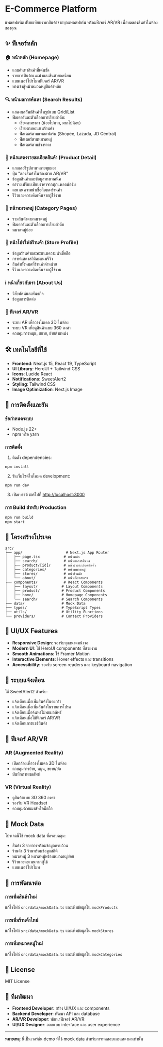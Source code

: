 # E-Commerce Platform

แพลตฟอร์มเปรียบเทียบราคาสินค้าจากทุกแพลตฟอร์ม พร้อมฟีเจอร์ AR/VR เพื่อทดลองสินค้าในห้องของคุณ

## ✨ ฟีเจอร์หลัก

### 🏠 หน้าหลัก (Homepage)
- แถบค้นหาสินค้าที่เด่นชัด
- รายการสินค้าแนะนำและสินค้ายอดนิยม
- แบนเนอร์โปรโมทฟีเจอร์ AR/VR
- ทางเข้าสู่หน้าหมวดหมู่สินค้าหลัก

### 🔍 หน้าผลการค้นหา (Search Results)
- แสดงผลลัพธ์สินค้าในรูปแบบ Grid/List
- ฟิลเตอร์และตัวเลือกการเรียงลำดับ:
  - เรียงตามราคา (น้อยไปมาก, มากไปน้อย)
  - เรียงตามคะแนนร้านค้า
  - ฟิลเตอร์ตามแพลตฟอร์ม (Shopee, Lazada, JD Central)
  - ฟิลเตอร์ตามหมวดหมู่
  - ฟิลเตอร์ตามช่วงราคา

### 📱 หน้าแสดงรายละเอียดสินค้า (Product Detail)
- แกลเลอรีรูปภาพหลายมุมมอง
- ปุ่ม "ลองสินค้าในห้องด้วย AR/VR"
- ข้อมูลสินค้าและข้อมูลทางเทคนิค
- ตารางเปรียบเทียบราคาจากทุกแพลตฟอร์ม
- คะแนนความน่าเชื่อถือของร้านค้า
- รีวิวและความคิดเห็นจากผู้ใช้งาน

### 📂 หน้าหมวดหมู่ (Category Pages)
- รวมสินค้าตามหมวดหมู่
- ฟิลเตอร์และตัวเลือกการเรียงลำดับ
- หมวดหมู่ย่อย

### 🏪 หน้าโปรไฟล์ร้านค้า (Store Profile)
- ข้อมูลร้านค้าและคะแนนความน่าเชื่อถือ
- กราฟแสดงสถิติคะแนนรีวิว
- สินค้าทั้งหมดที่ร้านค้าจำหน่าย
- รีวิวและความคิดเห็นจากผู้ใช้งาน

### ℹ️ หน้าเกี่ยวกับเรา (About Us)
- วิสัยทัศน์และพันธกิจ
- ข้อมูลการติดต่อ

### 🥽 ฟีเจอร์ AR/VR
- ระบบ AR เพื่อวางโมเดล 3D ในห้อง
- ระบบ VR เพื่อดูสินค้าแบบ 360 องศา
- ควบคุมการหมุน, ขยาย, ย้ายตำแหน่ง

## 🛠️ เทคโนโลยีที่ใช้

- **Frontend**: Next.js 15, React 19, TypeScript
- **UI Library**: HeroUI + Tailwind CSS
- **Icons**: Lucide React
- **Notifications**: SweetAlert2
- **Styling**: Tailwind CSS
- **Image Optimization**: Next.js Image

## 🚀 การติดตั้งและรัน

### ข้อกำหนดระบบ
- Node.js 22+
- npm หรือ yarn

### การติดตั้ง

1. ติดตั้ง dependencies:
```bash
npm install
```

2. รันเว็บไซต์ในโหมด development:
```bash
npm run dev
```

3. เปิดเบราว์เซอร์ไปที่ [http://localhost:3000](http://localhost:3000)

### การ Build สำหรับ Production

```bash
npm run build
npm start
```

## 📁 โครงสร้างโปรเจค

```
src/
├── app/                    # Next.js App Router
│   ├── page.tsx           # หน้าหลัก
│   ├── search/            # หน้าผลการค้นหา
│   ├── product/[id]/      # หน้ารายละเอียดสินค้า
│   ├── categories/        # หน้าหมวดหมู่
│   ├── stores/            # หน้าร้านค้า
│   └── about/             # หน้าเกี่ยวกับเรา
├── components/            # React Components
│   ├── layout/           # Layout Components
│   ├── product/          # Product Components
│   ├── home/             # Homepage Components
│   └── search/           # Search Components
├── data/                 # Mock Data
├── types/                # TypeScript Types
├── utils/                # Utility Functions
└── providers/            # Context Providers
```

## 🎨 UI/UX Features

- **Responsive Design**: รองรับทุกขนาดหน้าจอ
- **Modern UI**: ใช้ HeroUI components ที่สวยงาม
- **Smooth Animations**: ใช้ Framer Motion
- **Interactive Elements**: Hover effects และ transitions
- **Accessibility**: รองรับ screen readers และ keyboard navigation

## 🔔 ระบบแจ้งเตือน

ใช้ SweetAlert2 สำหรับ:
- แจ้งเตือนเมื่อเพิ่มสินค้าในตะกร้า
- แจ้งเตือนเมื่อเพิ่มสินค้าในรายการโปรด
- แจ้งเตือนเมื่อค้นหาไม่พบผลลัพธ์
- แจ้งเตือนเมื่อใช้ฟีเจอร์ AR/VR
- แจ้งเตือนการแชร์สินค้า

## 📱 ฟีเจอร์ AR/VR

### AR (Augmented Reality)
- เปิดกล้องเพื่อวางโมเดล 3D ในห้อง
- ควบคุมการย้าย, หมุน, ขยาย/ย่อ
- บันทึกภาพผลลัพธ์

### VR (Virtual Reality)
- ดูสินค้าแบบ 3D 360 องศา
- รองรับ VR Headset
- ควบคุมด้วยเมาส์หรือมือถือ

## 🎯 Mock Data

โปรเจคนี้ใช้ mock data ที่ครอบคลุม:
- สินค้า 3 รายการพร้อมข้อมูลครบถ้วน
- ร้านค้า 3 ร้านพร้อมข้อมูลสถิติ
- หมวดหมู่ 3 หมวดหมู่พร้อมหมวดหมู่ย่อย
- รีวิวและคะแนนจากผู้ใช้
- แบนเนอร์โปรโมท

## 🔧 การพัฒนาต่อ

### การเพิ่มสินค้าใหม่
แก้ไขไฟล์ `src/data/mockData.ts` และเพิ่มข้อมูลใน `mockProducts`

### การเพิ่มร้านค้าใหม่
แก้ไขไฟล์ `src/data/mockData.ts` และเพิ่มข้อมูลใน `mockStores`

### การเพิ่มหมวดหมู่ใหม่
แก้ไขไฟล์ `src/data/mockData.ts` และเพิ่มข้อมูลใน `mockCategories`

## 📄 License

MIT License

## 👥 ทีมพัฒนา

- **Frontend Developer**: สร้าง UI/UX และ components
- **Backend Developer**: พัฒนา API และ database
- **AR/VR Developer**: พัฒนาฟีเจอร์ AR/VR
- **UI/UX Designer**: ออกแบบ interface และ user experience

---

**หมายเหตุ**: นี่เป็นเวอร์ชัน demo ที่ใช้ mock data สำหรับการทดสอบและแสดงผลเท่านั้น